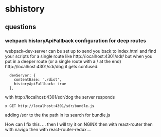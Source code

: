 # sbhistory

## questions
### webpack historyApiFallback configuration for deep routes

webpack-dev-server can be set up to send you back to index.html and find your scripts for a single route like http://localhost:4301/sdr/ but when you put in a deeper route (or a single route with a / at the end) http://localhost:4301/sdr/dog it gets confused.

      devServer: {
        contentBase: './dist',
        historyApiFallback: true
      },

with http://localhost:4301/sdr/dog the server responds

    x GET http://localhost:4301/sdr/bundle.js 

adding /sdr to the the path in its search for bundle.js

How can I fix this. ... then I will try it on NGINX then with react-router then with navigo then with react-router-redux....   